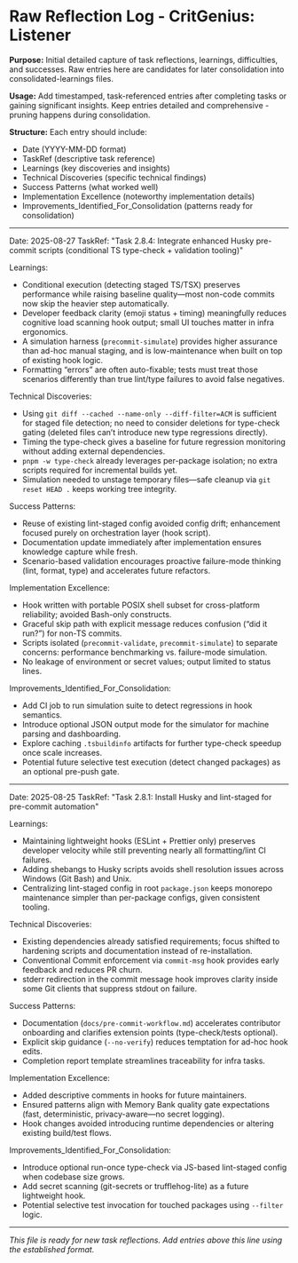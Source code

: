 # Raw Reflection Log - CritGenius: Listener

**Purpose:** Initial detailed capture of task reflections, learnings, difficulties, and successes. Raw entries here are candidates for later consolidation into consolidated-learnings files.

**Usage:** Add timestamped, task-referenced entries after completing tasks or gaining significant insights. Keep entries detailed and comprehensive - pruning happens during consolidation.

**Structure:** Each entry should include:
- Date (YYYY-MM-DD format)
- TaskRef (descriptive task reference)
- Learnings (key discoveries and insights)
- Technical Discoveries (specific technical findings)
- Success Patterns (what worked well)
- Implementation Excellence (noteworthy implementation details)
- Improvements_Identified_For_Consolidation (patterns ready for consolidation)

---

Date: 2025-08-27
TaskRef: "Task 2.8.4: Integrate enhanced Husky pre-commit scripts (conditional TS type-check + validation tooling)"

Learnings:
- Conditional execution (detecting staged TS/TSX) preserves performance while raising baseline quality—most non-code commits now skip the heavier step automatically.
- Developer feedback clarity (emoji status + timing) meaningfully reduces cognitive load scanning hook output; small UI touches matter in infra ergonomics.
- A simulation harness (`precommit-simulate`) provides higher assurance than ad-hoc manual staging, and is low-maintenance when built on top of existing hook logic.
- Formatting “errors” are often auto-fixable; tests must treat those scenarios differently than true lint/type failures to avoid false negatives.

Technical Discoveries:
- Using `git diff --cached --name-only --diff-filter=ACM` is sufficient for staged file detection; no need to consider deletions for type-check gating (deleted files can’t introduce new type regressions directly).
- Timing the type-check gives a baseline for future regression monitoring without adding external dependencies.
- `pnpm -w type-check` already leverages per-package isolation; no extra scripts required for incremental builds yet.
- Simulation needed to unstage temporary files—safe cleanup via `git reset HEAD .` keeps working tree integrity.

Success Patterns:
- Reuse of existing lint-staged config avoided config drift; enhancement focused purely on orchestration layer (hook script).
- Documentation update immediately after implementation ensures knowledge capture while fresh.
- Scenario-based validation encourages proactive failure-mode thinking (lint, format, type) and accelerates future refactors.

Implementation Excellence:
- Hook written with portable POSIX shell subset for cross-platform reliability; avoided Bash-only constructs.
- Graceful skip path with explicit message reduces confusion (“did it run?”) for non-TS commits.
- Scripts isolated (`precommit-validate`, `precommit-simulate`) to separate concerns: performance benchmarking vs. failure-mode simulation.
- No leakage of environment or secret values; output limited to status lines.

Improvements_Identified_For_Consolidation:
- Add CI job to run simulation suite to detect regressions in hook semantics.
- Introduce optional JSON output mode for the simulator for machine parsing and dashboarding.
- Explore caching `.tsbuildinfo` artifacts for further type-check speedup once scale increases.
- Potential future selective test execution (detect changed packages) as an optional pre-push gate.

---

Date: 2025-08-25
TaskRef: "Task 2.8.1: Install Husky and lint-staged for pre-commit automation"

Learnings:
- Maintaining lightweight hooks (ESLint + Prettier only) preserves developer velocity while still preventing nearly all formatting/lint CI failures.
- Adding shebangs to Husky scripts avoids shell resolution issues across Windows (Git Bash) and Unix.
- Centralizing lint-staged config in root `package.json` keeps monorepo maintenance simpler than per-package configs, given consistent tooling.

Technical Discoveries:
- Existing dependencies already satisfied requirements; focus shifted to hardening scripts and documentation instead of re-installation.
- Conventional Commit enforcement via `commit-msg` hook provides early feedback and reduces PR churn.
- stderr redirection in the commit message hook improves clarity inside some Git clients that suppress stdout on failure.

Success Patterns:
- Documentation (`docs/pre-commit-workflow.md`) accelerates contributor onboarding and clarifies extension points (type-check/tests optional).
- Explicit skip guidance (`--no-verify`) reduces temptation for ad-hoc hook edits.
- Completion report template streamlines traceability for infra tasks.

Implementation Excellence:
- Added descriptive comments in hooks for future maintainers.
- Ensured patterns align with Memory Bank quality gate expectations (fast, deterministic, privacy-aware—no secret logging).
- Hook changes avoided introducing runtime dependencies or altering existing build/test flows.

Improvements_Identified_For_Consolidation:
- Introduce optional run-once type-check via JS-based lint-staged config when codebase size grows.
- Add secret scanning (git-secrets or trufflehog-lite) as a future lightweight hook.
- Potential selective test invocation for touched packages using `--filter` logic.

---

*This file is ready for new task reflections. Add entries above this line using the established format.*
